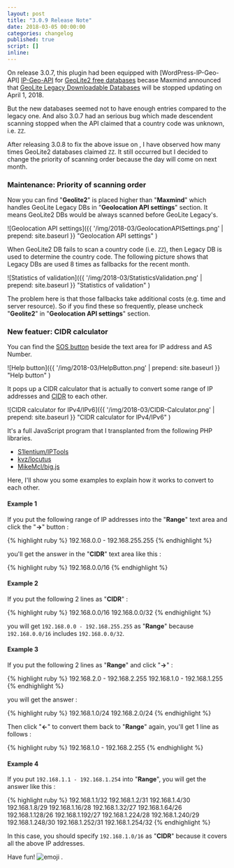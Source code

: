 ```yaml
---
layout: post
title: "3.0.9 Release Note"
date: 2018-03-05 00:00:00
categories: changelog
published: true
script: []
inline:
---
```


On release 3.0.7, this plugin had been equipped with [WordPress-IP-Geo-API]
[IP-Geo-API] for [GeoLite2 free databases][GeoLite2] becase Maxmind announced 
that [GeoLite Legacy Downloadable Databases][GeoliteLegacy] will be stopped 
updating on April 1, 2018.

But the new databases seemed not to have enough entries compared to the legacy 
one. And also 3.0.7 had an serious bug which made descendent scanning stopped 
when the API claimed that a country code was unknown, i.e. `ZZ`.

After releasing 3.0.8 to fix the above issue on , I have observed how many 
times GeoLite2 databases claimed `ZZ`. It still occurred but I decided to 
change the priority of scanning order because the day will come on next month.

<!--more-->

### Maintenance: Priority of scanning order ###

Now you can find "**Geolite2**" is placed higher than "**Maxmind**" which 
handles GeoLite Legacy DBs in "**Geolocation API settings**" section. It means 
GeoLite2 DBs would be always scanned before GeoLite Legacy's.

![Geolocation API settings]({{ '/img/2018-03/GeolocationAPISettings.png' | prepend: site.baseurl }}
 "Geolocation API settings"
)

When GeoLite2 DB fails to scan a country code (i.e. `ZZ`), then Legacy DB is 
used to determine the country code. The following picture shows that Legacy DBs
are used 8 times as fallbacks for the recent month.

![Statistics of validation]({{ '/img/2018-03/StatisticsValidation.png' | prepend: site.baseurl }}
 "Statistics of validation"
)

The problem here is that those fallbacks take additional costs (e.g. time and 
server resource). So if you find these so frequently, please uncheck 
"**Geolite2**" in "**Geolocation API settings**" section.

### New featuer: CIDR calculator ###

You can find the [SOS button][DashIcon-SOS] beside the text area for IP address 
and AS Number.

![Help button]({{ '/img/2018-03/HelpButton.png' | prepend: site.baseurl }}
 "Help button"
)

It pops up a CIDR calculator that is actually to convert some range of IP 
addresses and [CIDR][CIDR] to each other.

![CIDR calculator for IPv4/IPv6]({{ '/img/2018-03/CIDR-Calculator.png' | prepend: site.baseurl }}
 "CIDR calculator for IPv4/IPv6"
)

It's a full JavaScript program that I transplanted from the following PHP 
libraries.

- [S1lentium/IPTools](https://github.com/S1lentium/IPTools)
- [kvz/locutus](https://github.com/kvz/locutus)
- [MikeMcl/big.js](https://github.com/MikeMcl/big.js/)

Here, I'll show you some examples to explain how it works to convert to each 
other.

#### Example 1 ####

If you put the following range of IP addresses into the "**Range**" text area 
and click the "**&rarr;**" button :

{% highlight ruby %}
192.168.0.0 - 192.168.255.255
{% endhighlight %}

you'll get the answer in the "**CIDR**" text area like this :

{% highlight ruby %}
192.168.0.0/16
{% endhighlight %}

#### Example 2 ####

If you put the following 2 lines as "**CIDR**" :

{% highlight ruby %}
192.168.0.0/16
192.168.0.0/32
{% endhighlight %}

you will get `192.168.0.0 - 192.168.255.255` as "**Range**" because 
`192.168.0.0/16` includes `192.168.0.0/32`.

#### Example 3 ####

If you put the following 2 lines as "**Range**" and click "**&rarr;**" :

{% highlight ruby %}
192.168.2.0 - 192.168.2.255
192.168.1.0 - 192.168.1.255
{% endhighlight %}

you will get the answer :

{% highlight ruby %}
192.168.1.0/24
192.168.2.0/24
{% endhighlight %}

Then click "**&larr;**" to convert them back to "**Range**" again, you'll get 
1 line as follows :

{% highlight ruby %}
192.168.1.0 - 192.168.2.255
{% endhighlight %}

#### Example 4 ####

If you put `192.168.1.1 - 192.168.1.254` into "**Range**", you will get the 
answer like this :

{% highlight ruby %}
192.168.1.1/32
192.168.1.2/31
192.168.1.4/30
192.168.1.8/29
192.168.1.16/28
192.168.1.32/27
192.168.1.64/26
192.168.1.128/26
192.168.1.192/27
192.168.1.224/28
192.168.1.240/29
192.168.1.248/30
192.168.1.252/31
192.168.1.254/32
{% endhighlight %}

In this case, you should specify `192.168.1.0/16` as "**CIDR**" because it 
covers all the above IP addresses.

Have fun! <span class="emoji">
![emoji](https://assets-cdn.github.com/images/icons/emoji/unicode/1f425.png)
</span>.

[IP-Geo-API]:    https://github.com/tokkonopapa/WordPress-IP-Geo-API "GitHub - tokkonopapa/WordPress-IP-Geo-API: A class library for WordPress plugin IP Geo Block to handle geolocation database of Maxmind and IP2Location."
[IP-Geo-Block]:  https://wordpress.org/plugins/ip-geo-block/ "IP Geo Block &mdash; WordPress Plugins"
[IPGB-Forum]:    https://wordpress.org/support/plugin/ip-geo-block "View: [IP Geo Block] Support &laquo; WordPress.org Forums"
[GeoLite2]:      https://dev.maxmind.com/geoip/geoip2/geolite2/ "GeoLite2 Free Downloadable Databases &laquo; MaxMind Developer Site"
[GeoliteLegacy]: https://dev.maxmind.com/geoip/legacy/geolite/ "GeoLite Legacy Downloadable Databases &laquo; MaxMind Developer Site"
[DashIcon-SOS]:  https://developer.wordpress.org/resource/dashicons/#sos "Dashicons | WordPress Developer Resources"
[CIDR]:          https://en.wikipedia.org/wiki/Classless_Inter-Domain_Routing "Classless Inter-Domain Routing - Wikipedia"
